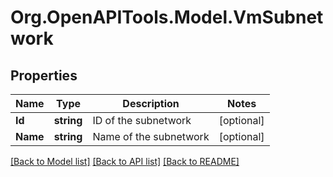 # Org.OpenAPITools.Model.VmSubnetwork

## Properties

Name | Type | Description | Notes
------------ | ------------- | ------------- | -------------
**Id** | **string** | ID of the subnetwork | [optional] 
**Name** | **string** | Name of the subnetwork | [optional] 

[[Back to Model list]](../README.md#documentation-for-models) [[Back to API list]](../README.md#documentation-for-api-endpoints) [[Back to README]](../README.md)

